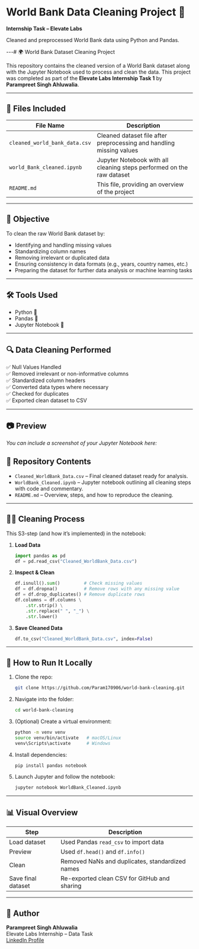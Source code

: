 # World Bank Data Cleaning Project 🧹

**Internship Task – Elevate Labs**

Cleaned and preprocessed World Bank data using Python and Pandas.

---# 🌍 World Bank Dataset Cleaning Project

This repository contains the cleaned version of a World Bank dataset along with the Jupyter Notebook used to process and clean the data. This project was completed as part of the **Elevate Labs Internship Task 1** by **Parampreet Singh Ahluwalia**.

---

## 📂 Files Included

| File Name | Description |
|-----------|-------------|
| `cleaned_world_bank_data.csv` | Cleaned dataset file after preprocessing and handling missing values |
| `world_Bank_cleaned.ipynb` | Jupyter Notebook with all cleaning steps performed on the raw dataset |
| `README.md` | This file, providing an overview of the project |

---

## 🧠 Objective

To clean the raw World Bank dataset by:

- Identifying and handling missing values
- Standardizing column names
- Removing irrelevant or duplicated data
- Ensuring consistency in data formats (e.g., years, country names, etc.)
- Preparing the dataset for further data analysis or machine learning tasks

---

## 🛠️ Tools Used

- Python 🐍
- Pandas 🐼
- Jupyter Notebook 📓

---

## 🔍 Data Cleaning Performed

✅ Null Values Handled  
✅ Removed irrelevant or non-informative columns  
✅ Standardized column headers  
✅ Converted data types where necessary  
✅ Checked for duplicates  
✅ Exported clean dataset to CSV

---

## 📷 Preview

*You can include a screenshot of your Jupyter Notebook here:*



## 📁 Repository Contents

- `Cleaned_WorldBank_Data.csv` – Final cleaned dataset ready for analysis.  
- `WorldBank_Cleaned.ipynb` – Jupyter notebook outlining all cleaning steps with code and commentary.  
- `README.md` – Overview, steps, and how to reproduce the cleaning.

---

## 🧑‍💻 Cleaning Process

This S3-step (and how it’s implemented) in the notebook:

1. **Load Data**
    ```python
    import pandas as pd
    df = pd.read_csv("Cleaned_WorldBank_Data.csv")
    ```

2. **Inspect & Clean**
    ```python
    df.isnull().sum()         # Check missing values
    df = df.dropna()          # Remove rows with any missing value
    df = df.drop_duplicates() # Remove duplicate rows
    df.columns = df.columns \
        .str.strip() \
        .str.replace(" ", "_") \
        .str.lower()
    ```

3. **Save Cleaned Data**
    ```python
    df.to_csv("Cleaned_WorldBank_Data.csv", index=False)
    ```

---

## 🚀 How to Run It Locally

1. Clone the repo:
    ```bash
    git clone https://github.com/Param170906/world-bank-cleaning.git
    ```
2. Navigate into the folder:
    ```bash
    cd world-bank-cleaning
    ```
3. (Optional) Create a virtual environment:
    ```bash
    python -m venv venv
    source venv/bin/activate   # macOS/Linux
    venv\Scripts\activate      # Windows
    ```
4. Install dependencies:
    ```bash
    pip install pandas notebook
    ```
5. Launch Jupyter and follow the notebook:
    ```bash
    jupyter notebook WorldBank_Cleaned.ipynb
    ```

---

## 📊 Visual Overview

| Step                   | Description                                       |
|------------------------|---------------------------------------------------|
| Load dataset           | Used Pandas `read_csv` to import data            |
| Preview                | Used `df.head()` and `df.info()`                 |
| Clean                  | Removed NaNs and duplicates, standardized names |
| Save final dataset     | Re-exported clean CSV for GitHub and sharing     |

---

## 🤝 Author

**Parampreet Singh Ahluwalia**  
Elevate Labs Internship – Data Task  
[LinkedIn Profile](https://www.linkedin.com/in/parampreet-singh-ahluwalia-0704582b1/)
